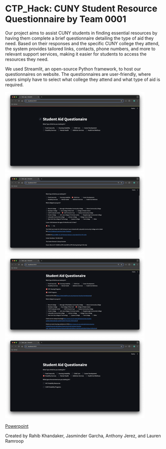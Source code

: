 # CTP_Hack: CUNY Student Resource Questionnaire by Team 0001

Our project aims to assist CUNY students in finding essential resources by having them complete a brief questionnaire detailing the type of aid they need. Based on their responses and the specific CUNY college they attend, the system provides tailored links, contacts, phone numbers, and more to relevant support services, making it easier for students to access the resources they need.

We used Streamlit, an open-source Python framework, to host our questionnaires on website. The questionnaires are user-friendly, where users simply have to select what college they attend and what type of aid is required.

<p float="left">
<img src="App Screenshots/ScreenShot 1.png" width="450"/>
<img src="App Screenshots/Screenshot 2.png" width="450"/> 
<img src="App Screenshots/Screenshot 3.png" width="450"/> 
<img src="App Screenshots/Screenshot 4.png" width="450"/> 
</p>

[Powerpoint](https://docs.google.com/presentation/d/1P798ktTTBiFoBrsFoe3SscNlgFK0MUH1k0dd30z1IwI/edit#slide=id.g2f555cf5034_0_52)

Created by Rahib Khandaker, Jasminder Garcha, Anthony Jerez, and Lauren Ramroop
